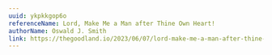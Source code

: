 ```yaml
---
uuid: ykpkkgop6o
referenceName: Lord, Make Me a Man after Thine Own Heart!
authorName: Oswald J. Smith
link: https://thegoodland.io/2023/06/07/lord-make-me-a-man-after-thine-own-heart/
---
```

